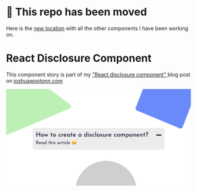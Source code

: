 # 🚧 This repo has been moved

Here is the [new location](https://github.com/joshuawootonn/react-components-from-scratch/tree/main/components/disclosure) with all the other components I have been working on.

# React Disclosure Component

This component story is part of my
<a href="https://www.joshuawootonn.com/react-disclosure-component" className="font-bold underline text-purple">
"React disclosure component"
</a>
blog post on
<a href="https://www.joshuawootonn.com/" className="font-bold underline text-purple">joshuawootonn.com</a>

![Alt text](./public/preview.png?raw=true "preview of react disclosure component")
